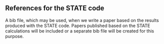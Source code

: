 ## References for the STATE code

A bib file, which may be used, when we write a paper based on the results produced with the STATE code.
Papers published based on the STATE calculations will be included or a separate bib file will be created for this purpose.
